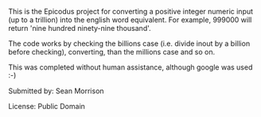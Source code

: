 This is the Epicodus project for converting a positive integer numeric input (up to a trillion) into the english word equivalent.
For example, 999000 will return 'nine hundred ninety-nine thousand'.

The code works by checking the billions case (i.e. divide inout by a billion before checking), converting, than the millions case and so on.

This was completed without human assistance, although google was used :-)

Submitted by: Sean Morrison

License: Public Domain
      
